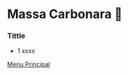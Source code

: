 # Massa Carbonara :spaghetti:

### Tittle
* 1 xxxx


[Menu Principal](https://github.com/OdairPanizziJunior/livro-receitas)
